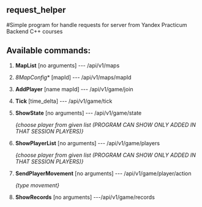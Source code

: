 ## request_helper
#Simple program for handle requests for server from Yandex Practicum Backend C++ courses

## Available commands:

1) **MapList** [no arguments] --- /api/v1/maps

2) *8MapConfig** [mapId] --- /api/v1/maps/mapId

3) **AddPlayer** [name mapId] --- /api/v1/game/join

4) **Tick** [time_delta] --- /api/v1/game/tick

5) **ShowState** [no arguments] --- /api/v1/game/state

    *{choose player from given list (PROGRAM CAN SHOW ONLY ADDED IN THAT SESSION PLAYERS)}*
    
6) **ShowPlayerList** [no arguments] --- /api/v1/game/players

    *{choose player from given list (PROGRAM CAN SHOW ONLY ADDED IN THAT SESSION PLAYERS)}*
    
7) **SendPlayerMovement** [no arguments] --- /api/v1/game/player/action

    *{type movement}*
    
8) **ShowRecords** [no arguments] ---/api/v1/game/records
